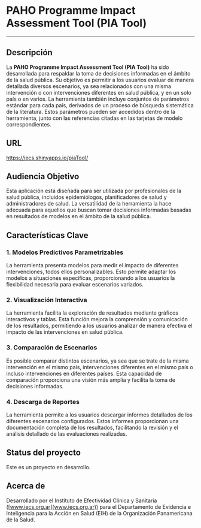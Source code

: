 # PAHO Programme Impact Assessment Tool (PIA Tool)

------

## Descripción

La **PAHO Programme Impact Assessment Tool (PIA Tool)** ha sido desarrollada para respaldar la toma de decisiones informadas en el ámbito de la salud pública. Su objetivo es permitir a los usuarios evaluar de manera detallada diversos escenarios, ya sea relacionados con una misma intervención o con intervenciones diferentes en salud pública, y en un solo país o en varios. La herramienta también incluye conjuntos de parámetros estándar para cada país, derivados de un proceso de búsqueda sistemática de la literatura. Estos parámetros pueden ser accedidos dentro de la herramienta, junto con las referencias citadas en las tarjetas de modelo correspondientes.

## URL
https://iecs.shinyapps.io/piaTool/

## Audiencia Objetivo

Esta aplicación está diseñada para ser utilizada por profesionales de la salud pública, incluidos epidemiólogos, planificadores de salud y administradores de salud. La versatilidad de la herramienta la hace adecuada para aquellos que buscan tomar decisiones informadas basadas en resultados de modelos en el ámbito de la salud pública.

## Características Clave

### 1. Modelos Predictivos Parametrizables

La herramienta presenta modelos para medir el impacto de diferentes intervenciones, todos ellos personalizables. Esto permite adaptar los modelos a situaciones específicas, proporcionando a los usuarios la flexibilidad necesaria para evaluar escenarios variados.

### 2. Visualización Interactiva

La herramienta facilita la exploración de resultados mediante gráficos interactivos y tablas. Esta función mejora la comprensión y comunicación de los resultados, permitiendo a los usuarios analizar de manera efectiva el impacto de las intervenciones en salud pública.

### 3. Comparación de Escenarios

Es posible comparar distintos escenarios, ya sea que se trate de la misma intervención en el mismo país, intervenciones diferentes en el mismo país o incluso intervenciones en diferentes países. Esta capacidad de comparación proporciona una visión más amplia y facilita la toma de decisiones informadas.

### 4. Descarga de Reportes

La herramienta permite a los usuarios descargar informes detallados de los diferentes escenarios configurados. Estos informes proporcionan una documentación completa de los resultados, facilitando la revisión y el análisis detallado de las evaluaciones realizadas.

## Status del proyecto

Este es un proyecto en desarrollo.

## Acerca de

Desarrollado por el Instituto de Efectividad Clínica y Sanitaria ([www.iecs.org.ar](www.iecs.org.ar)) para el Departamento de Evidencia e Inteligencia para la Acción en Salud (EIH) de la Organización Panamericana de la Salud.
